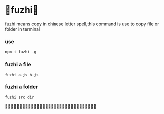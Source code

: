 # 👳fuzhi👳
fuzhi means copy in chinese letter spell,this command is use to copy file or folder in terminal

### use 

```
npm i fuzhi -g
```

### fuzhi a file

```
fuzhi a.js b.js
```

### fuzhi a folder

```
fuzhi src dir
```
👨‍✈️👨‍✈️👨‍✈️👨‍✈️👨‍✈️👨‍✈️👨‍✈️👨‍✈️👨‍✈️👨‍✈️👨‍✈️👨‍✈️👨‍✈️👨‍✈️👨‍✈️👨‍✈️